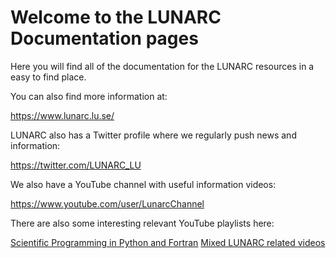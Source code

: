 # Welcome to the LUNARC Documentation pages

Here you will find all of the documentation for the LUNARC resources in a easy to find place.

You can also find more information at:

https://www.lunarc.lu.se/

LUNARC also has a Twitter profile where we regularly push news and information:

https://twitter.com/LUNARC_LU

We also have a YouTube channel with useful information videos:

https://www.youtube.com/user/LunarcChannel

There are also some interesting relevant YouTube playlists here:

[Scientific Programming in Python and Fortran](https://www.youtube.com/playlist?list=PLgLiRoLGqjOgPvUlpjkWArTL55JZemeqQ)
[Mixed LUNARC related videos](https://www.youtube.com/playlist?list=PLgLiRoLGqjOh51-QFmU-HvV7wWq0xLBmv)

